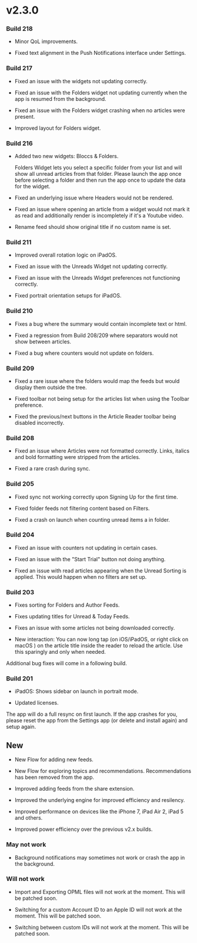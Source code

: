 # v2.3.0

### Build 218

- Minor QoL improvements. 

- Fixed text alignment in the Push Notifications interface under Settings. 

### Build 217

- Fixed an issue with the widgets not updating correctly. 

- Fixed an issue with the Folders widget not updating currently when the app is resumed from the background. 

- Fixed an issue with the Folders widget crashing when no articles were present. 

- Improved layout for Folders widget. 

### Build 216

- Added two new widgets: Bloccs & Folders. 

    Folders Widget lets you select a specific folder from your list and will show all unread articles from that folder. Please launch the app once before selecting a folder and then run the app once to update the data for the widget.
    
- Fixed an underlying issue where Headers would not be rendered. 

- Fixed an issue where opening an article from a widget would not mark it as read and additionally render is incompletely if it's a Youtube video. 

- Rename feed should show original title if no custom name is set. 

### Build 211

- Improved overall rotation logic on iPadOS.

- Fixed an issue with the Unreads Widget not updating correctly. 

- Fixed an issue with the Unreads Widget preferences not functioning correctly. 

- Fixed portrait orientation setups for iPadOS. 

### Build 210

- Fixes a bug where the summary would contain incomplete text or html. 

- Fixed a regression from Build 208/209 where separators would not show between articles. 

- Fixed a bug where counters would not update on folders. 

### Build 209

- Fixed a rare issue where the folders would map the feeds but would display them outside the tree. 

- Fixed toolbar not being setup for the articles list when using the Toolbar preference. 

- Fixed the previous/next buttons in the Article Reader toolbar being disabled incorrectly. 

### Build 208

- Fixed an issue where Articles were not formatted correctly. Links, italics and bold formatting were stripped from the articles.

- Fixed a rare crash during sync. 

### Build 205

- Fixed sync not working correctly upon Signing Up for the first time. 

- Fixed folder feeds not filtering content based on Filters. 

- Fixed a crash on launch when counting unread items a in folder.

### Build 204

- Fixed an issue with counters not updating in certain cases. 

- Fixed an issue with the "Start Trial" button not doing anything. 

- Fixed an issue with read articles appearing when the Unread Sorting is applied. This would happen when no filters are set up.  

### Build 203

- Fixes sorting for Folders and Author Feeds.

- Fixes updating titles for Unread & Today Feeds. 

- Fixes an issue with some articles not being downloaded correctly. 

- New interaction: You can now long tap (on iOS/iPadOS, or right click on macOS ) on the article title inside the reader to reload the article. Use this sparingly and only when needed. 

Additional bug fixes will come in a following build. 

### Build 201

- iPadOS: Shows sidebar on launch in portrait mode. 

- Updated licenses.

The app will do a full resync on first launch. If the app crashes for you, please reset the app from the Settings app (or delete and install again) and setup again.  

## New 

- New Flow for adding new feeds. 

- New Flow for exploring topics and recommendations. Recommendations has been removed from the app. 

- Improved adding feeds from the share extension. 

- Improved the underlying engine for improved efficiency and resilency. 

- Improved performance on devices like the iPhone 7, iPad Air 2, iPad 5 and others. 

- Improved power efficiency over the previous v2.x builds. 

### May not work

- Background notifications may sometimes not work or crash the app in the background. 

### Will not work

- Import and Exporting OPML files will not work at the moment. This will be patched soon. 

- Switching for a custom Account ID to an Apple ID will not work at the moment. This will be patched soon. 

- Switching between custom IDs will not work at the moment. This will be patched soon. 

